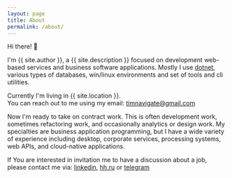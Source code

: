 ```yaml
---
layout: page
title: About
permalink: /about/
---
```


Hi there! 👋

I'm {{ site.author }}, a {{ site.description }} focused on development web-based services and business software applications.
Mostly I use [dotnet](https://dotnet.microsoft.com/en-us/apps/aspnet), various types of databases, win/linux environments and set of tools and cli utilities.

Currently I'm living in {{ site.location }}.<br/>
You can reach out to me using my email: [timnavigate@gmail.com]("mailto:timnavigate@gmail.com")

Now I'm ready to take on contract work.
This is often development work, sometimes refactoring work, and occasionally analytics or design work. 
My specialties are business application programming, but I have a wide variety of experience including desktop, corporate services, processing systems, web APIs, and cloud-native applications. 

If You are interested in invitation me to have a discussion about a job, please contact me via: [linkedin](https://linkedin.com/in/timnavigate), [hh.ru](https://hh.ru/resume/6ecf838dff00cf86c60039ed1f336243635742) or [telegram](https://t.me/timnavigate)
